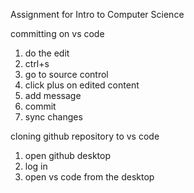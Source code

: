 Assignment for Intro to Computer Science

committing on vs code
1. do the edit
2. ctrl+s
3. go to source control
4. click plus on edited content
5. add message
6. commit
7. sync changes

cloning github repository to vs code
1. open github desktop
2. log in
3. open vs code from the desktop
